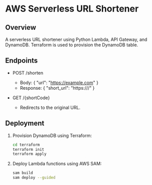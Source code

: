 
# AWS Serverless URL Shortener

## Overview
A serverless URL shortener using Python Lambda, API Gateway, and DynamoDB. Terraform is used to provision the DynamoDB table.

## Endpoints
- POST /shorten
  - Body: { "url": "https://example.com" }
  - Response: { "short_url": "https://<api-domain>/<shortCode>" }

- GET /{shortCode}
  - Redirects to the original URL.

## Deployment
1. Provision DynamoDB using Terraform:
   ```bash
   cd terraform
   terraform init
   terraform apply
   ```
2. Deploy Lambda functions using AWS SAM:
   ```bash
   sam build
   sam deploy --guided
   ```
